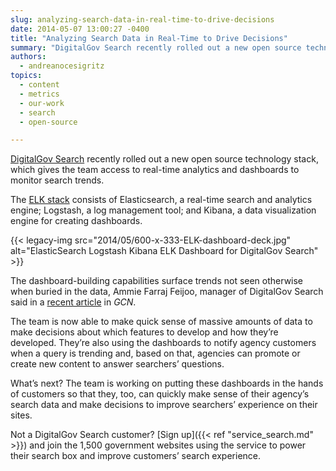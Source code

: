 ```yaml
---
slug: analyzing-search-data-in-real-time-to-drive-decisions
date: 2014-05-07 13:00:27 -0400
title: "Analyzing Search Data in Real-Time to Drive Decisions"
summary: "DigitalGov Search recently rolled out a new open source technology stack, which gives the team access to real-time analytics and dashboards to monitor search trends."
authors:
  - andreanocesigritz
topics:
  - content
  - metrics
  - our-work
  - search
  - open-source

---
```


[DigitalGov Search](https://search.gov) recently rolled out a new open source technology stack, which gives the team access to real-time analytics and dashboards to monitor search trends.

The [ELK stack](http://www.elasticsearch.org/overview/) consists of Elasticsearch, a real-time search and analytics engine; Logstash, a log management tool; and Kibana, a data visualization engine for creating dashboards.

{{< legacy-img src="2014/05/600-x-333-ELK-dashboard-deck.jpg" alt="ElasticSearch Logstash Kibana ELK Dashboard for DigitalGov Search" >}}

The dashboard-building capabilities surface trends not seen otherwise when buried in the data, Ammie Farraj Feijoo, manager of DigitalGov Search said in a [recent article](https://web.archive.org/web/20140503004552/http://gcn.com/Articles/2014/04/29/DigitalGov-Search.aspx) in _GCN_.

The team is now able to make quick sense of massive amounts of data to make decisions about which features to develop and how they’re developed. They’re also using the dashboards to notify agency customers when a query is trending and, based on that, agencies can promote or create new content to answer searchers’ questions.

What’s next? The team is working on putting these dashboards in the hands of customers so that they, too, can quickly make sense of their agency’s search data and make decisions to improve searchers’ experience on their sites.

Not a DigitalGov Search customer? [Sign up]({{< ref "service_search.md" >}}) and join the 1,500 government websites using the service to power their search box and improve customers’ search experience.
